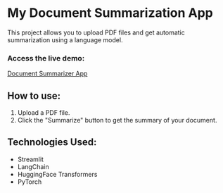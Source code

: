 # My Document Summarization App

This project allows you to upload PDF files and get automatic summarization using a language model.

### Access the live demo:
[Document Summarizer App](https://document-summarizer-04fp.onrender.com/)

## How to use:

1. Upload a PDF file.
2. Click the "Summarize" button to get the summary of your document.

## Technologies Used:
- Streamlit
- LangChain
- HuggingFace Transformers
- PyTorch
